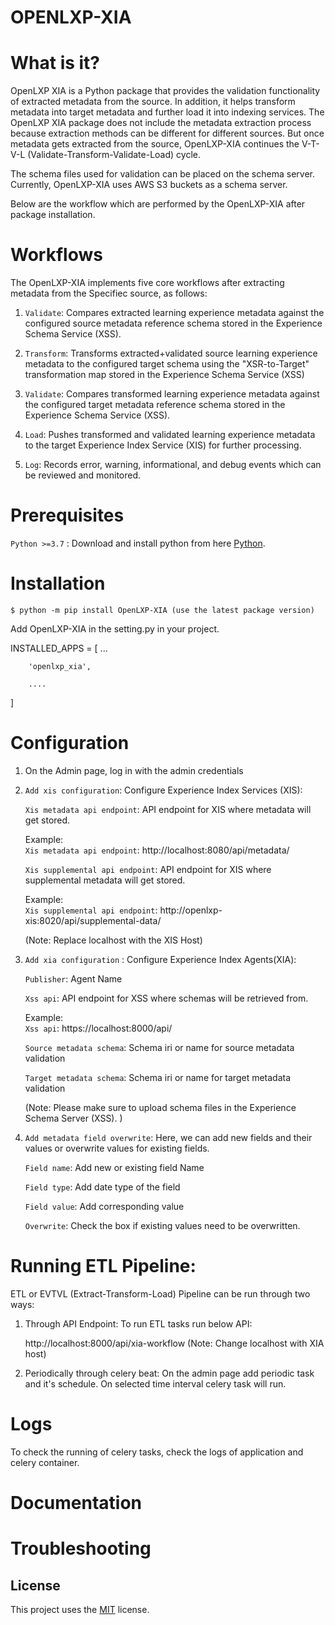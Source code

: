 
# OPENLXP-XIA
# What is it?
OpenLXP XIA is a Python package that provides the validation functionality of extracted metadata from the source. In addition, it helps transform metadata into target metadata and further load it into indexing services. The OpenLXP XIA package does not include the metadata extraction process because extraction methods can be different for different sources. But once metadata gets extracted from the source, OpenLXP-XIA continues the V-T-V-L  (Validate-Transform-Validate-Load) cycle. 

The schema files used for validation can be placed on the schema server. Currently, OpenLXP-XIA uses AWS S3 buckets as a schema server. 

Below are the workflow which are performed by the OpenLXP-XIA after package installation.


# Workflows
The OpenLXP-XIA implements five core workflows after extracting metadata from the Specifiec source, as follows:

1. `Validate`: Compares extracted learning experience metadata against the configured source metadata reference schema stored in the Experience Schema Service (XSS).

2. `Transform`: Transforms extracted+validated source learning experience metadata to the configured target schema using the "XSR-to-Target" transformation map stored in the Experience Schema Service (XSS)

3. `Validate`: Compares transformed learning experience metadata against the configured target metadata reference schema stored in the Experience Schema Service (XSS).

4. `Load`: Pushes transformed and validated learning experience metadata to the target Experience Index Service (XIS) for further processing.

5. `Log`: Records error, warning, informational, and debug events which can be reviewed and monitored.

# Prerequisites
`Python >=3.7` : Download and install python from here [Python](https://www.python.org/downloads/).


# Installation

    $ python -m pip install OpenLXP-XIA (use the latest package version)

Add OpenLXP-XIA in the setting.py in your project.

INSTALLED_APPS = [
        ...
        
        'openlxp_xia',
        
        ....
]

# Configuration

1. On the Admin page, log in with the admin credentials 

2. `Add xis configuration`: Configure Experience Index Services (XIS): 

    `Xis metadata api endpoint`: API endpoint for XIS where metadata will get stored.

    Example:  
    `Xis metadata api endpoint`: http://localhost:8080/api/metadata/

    `Xis supplemental api endpoint`: API endpoint for XIS where supplemental metadata will get stored.

    Example:  
    `Xis supplemental api endpoint`: http://openlxp-xis:8020/api/supplemental-data/

    (Note: Replace localhost with the XIS Host)


3.  `Add xia configuration` : Configure Experience Index Agents(XIA):

    `Publisher`: Agent Name

    `Xss api`: API endpoint for XSS where schemas will be retrieved from.

    Example:  
    `Xss api`: https://localhost:8000/api/
    
    `Source metadata schema`: Schema iri or name for source metadata validation
    
    `Target metadata schema`: Schema iri or name for target metadata validation

    (Note: Please make sure to upload schema files in the Experience Schema Server (XSS). )


4. `Add metadata field overwrite`: Here, we can add new fields and their values or overwrite values for existing fields.

    `Field name`: Add new or existing field Name
    
    `Field type`: Add date type of the field
    
    `Field value`: Add corresponding value
    
    `Overwrite`: Check the box if existing values need to be overwritten.

# Running ETL Pipeline:

ETL or EVTVL (Extract-Transform-Load) Pipeline can be run through two ways:

1. Through API Endpoint:
To run ETL tasks run below API:
    
    http://localhost:8000/api/xia-workflow
(Note: Change localhost with XIA host)

2. Periodically through celery beat: 
 On the admin page add periodic task and it's schedule. On selected time interval celery task will run.


# Logs
To check the running of celery tasks, check the logs of application and celery container.

# Documentation

# Troubleshooting


## License

 This project uses the [MIT](http://www.apache.org/licenses/LICENSE-2.0) license.
  
